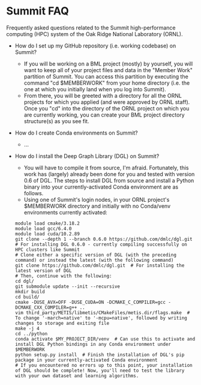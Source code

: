 # Summit FAQ
Frequently asked questions related to the Summit high-performance computing (HPC) system of the Oak Ridge National Laboratory (ORNL).

- How do I set up my GitHub repository (i.e. working codebase) on Summit?
  - If you will be working on a BML project (mostly) by yourself, you will want to keep all of your project files and data in the "Member Work" partition of Summit. You can access this partition by executing the command "cd $MEMBERWORK" from your home directory (i.e. the one at which you initially land when you log into Summit).
  - From there, you will be greeted with a directory for all the ORNL projects for which you applied (and were approved by ORNL staff). Once you "cd" into the directory of the ORNL project on which you are currently working, you can create your BML project directory structure(s) as you see fit.

- How do I create Conda environments on Summit?
  - ...

- How do I install the Deep Graph Library (DGL) on Summit?
  - You will have to compile it from source, I'm afraid. Fortunately, this work has (largely) already been done for you and tested with version 0.6 of DGL. The steps to install DGL from source and install a Python binary into your currently-activated Conda environment are as follows.
  - Using one of Summit's login nodes, in your ORNL project's $MEMBERWORK directory and initially with no Conda/venv environments currently activated:
  ```
  module load cmake/3.18.2
  module load gcc/6.4.0
  module load cuda/10.2.89
  git clone --depth 1 --branch 0.6.0 https://github.com/dmlc/dgl.git  # For installing DGL 0.6.0 - currently compiling successfully on HPC clusters like Summit
  # Clone either a specific version of DGL (with the preceding command) or instead the latest (with the following command)
  git clone https://github.com/dmlc/dgl.git  # For installing the latest version of DGL
  # Then, continue with the following:
  cd dgl/
  git submodule update --init --recursive
  mkdir build
  cd build/
  cmake -DUSE_AVX=OFF -DUSE_CUDA=ON -DCMAKE_C_COMPILER=gcc -DCMAKE_CXX_COMPILER=g++ ..
  vim third_party/METIS/libmetis/CMakeFiles/metis.dir/flags.make  # To change '-march=native' to '-mcpu=native', followed by writing changes to storage and exiting file
  make -j 4
  cd ../python
  conda activate $MY_PROJECT_DIR/venv  # Can use this to activate and install DGL Python bindings in any Conda environment under $MEMBERWORK
  python setup.py install  # Finish the installation of DGL's pip package in your currently-activated Conda environment
  # If you encountered no errors up to this point, your installation of DGL should be complete! Now, you'll need to test the library with your own dataset and learning algorithms.
  ```
